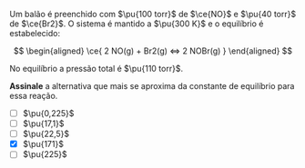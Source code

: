 Um balão é preenchido com $\pu{100 torr}$ de $\ce{NO}$ e $\pu{40 torr}$ de $\ce{Br2}$. O sistema é mantido a $\pu{300 K}$ e o equilíbrio é estabelecido:

$$
\begin{aligned}
\ce{ 2 NO(g) + Br2(g) <=> 2 NOBr(g) }
\end{aligned}
$$

No equilíbrio a pressão total é $\pu{110 torr}$.

**Assinale** a alternativa que mais se aproxima da constante de equilíbrio para essa reação.

- [ ] $\pu{0,225}$
- [ ] $\pu{17,1}$
- [ ] $\pu{22,5}$
- [x] $\pu{171}$
- [ ] $\pu{225}$
